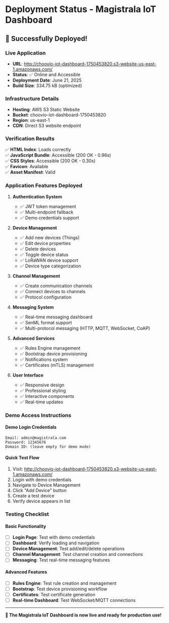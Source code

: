 # Deployment Status - Magistrala IoT Dashboard

## 🎉 Successfully Deployed!

### Live Application
- **URL**: http://choovio-iot-dashboard-1750453820.s3-website-us-east-1.amazonaws.com/
- **Status**: ✅ Online and Accessible
- **Deployment Date**: June 21, 2025
- **Build Size**: 334.75 kB (optimized)

### Infrastructure Details
- **Hosting**: AWS S3 Static Website
- **Bucket**: choovio-iot-dashboard-1750453820
- **Region**: us-east-1
- **CDN**: Direct S3 website endpoint

### Verification Results
✅ **HTML Index**: Loads correctly  
✅ **JavaScript Bundle**: Accessible (200 OK - 0.96s)  
✅ **CSS Styles**: Accessible (200 OK - 0.30s)  
✅ **Favicon**: Available  
✅ **Asset Manifest**: Valid  

### Application Features Deployed
1. **Authentication System**
   - ✅ JWT token management
   - ✅ Multi-endpoint fallback
   - ✅ Demo credentials support

2. **Device Management**
   - ✅ Add new devices (Things)
   - ✅ Edit device properties
   - ✅ Delete devices
   - ✅ Toggle device status
   - ✅ LoRaWAN device support
   - ✅ Device type categorization

3. **Channel Management**
   - ✅ Create communication channels
   - ✅ Connect devices to channels
   - ✅ Protocol configuration

4. **Messaging System**
   - ✅ Real-time messaging dashboard
   - ✅ SenML format support
   - ✅ Multi-protocol messaging (HTTP, MQTT, WebSocket, CoAP)

5. **Advanced Services**
   - ✅ Rules Engine management
   - ✅ Bootstrap device provisioning
   - ✅ Notifications system
   - ✅ Certificates (mTLS) management

6. **User Interface**
   - ✅ Responsive design
   - ✅ Professional styling
   - ✅ Interactive components
   - ✅ Real-time updates

### Demo Access Instructions

#### Demo Login Credentials
```
Email: admin@magistrala.com
Password: 12345678
Domain ID: (leave empty for demo mode)
```

#### Quick Test Flow
1. Visit: http://choovio-iot-dashboard-1750453820.s3-website-us-east-1.amazonaws.com/
2. Login with demo credentials
3. Navigate to Device Management
4. Click "Add Device" button
5. Create a test device
6. Verify device appears in list

### Testing Checklist
#### Basic Functionality
- [ ] **Login Page**: Test with demo credentials
- [ ] **Dashboard**: Verify loading and navigation
- [ ] **Device Management**: Test add/edit/delete operations
- [ ] **Channel Management**: Test channel creation and connections
- [ ] **Messaging**: Test real-time messaging features

#### Advanced Features
- [ ] **Rules Engine**: Test rule creation and management
- [ ] **Bootstrap**: Test device provisioning workflow
- [ ] **Certificates**: Test certificate generation
- [ ] **Real-time Dashboard**: Test WebSocket/MQTT connections

---

**🚀 The Magistrala IoT Dashboard is now live and ready for production use!**